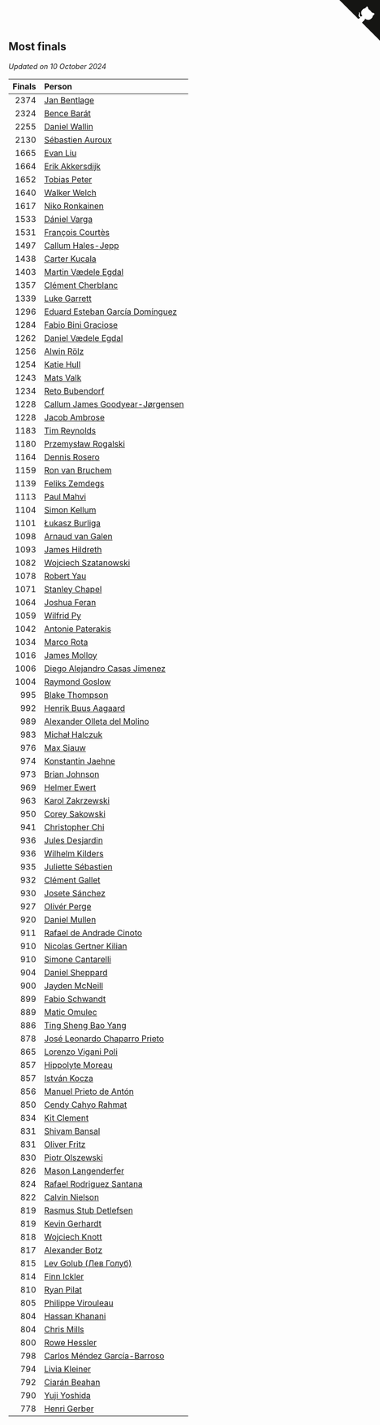 ## Most finals

*Updated on 10 October 2024*

| Finals | Person |
| ---: | :--- |
| 2374 | [Jan Bentlage](https://www.worldcubeassociation.org/persons/2010BENT01) |
| 2324 | [Bence Barát](https://www.worldcubeassociation.org/persons/2008BARA01) |
| 2255 | [Daniel Wallin](https://www.worldcubeassociation.org/persons/2013WALL03) |
| 2130 | [Sébastien Auroux](https://www.worldcubeassociation.org/persons/2008AURO01) |
| 1665 | [Evan Liu](https://www.worldcubeassociation.org/persons/2009LIUE01) |
| 1664 | [Erik Akkersdijk](https://www.worldcubeassociation.org/persons/2005AKKE01) |
| 1652 | [Tobias Peter](https://www.worldcubeassociation.org/persons/2014PETE03) |
| 1640 | [Walker Welch](https://www.worldcubeassociation.org/persons/2011WELC01) |
| 1617 | [Niko Ronkainen](https://www.worldcubeassociation.org/persons/2010RONK01) |
| 1533 | [Dániel Varga](https://www.worldcubeassociation.org/persons/2008VARG01) |
| 1531 | [François Courtès](https://www.worldcubeassociation.org/persons/2008COUR01) |
| 1497 | [Callum Hales-Jepp](https://www.worldcubeassociation.org/persons/2012HALE01) |
| 1438 | [Carter Kucala](https://www.worldcubeassociation.org/persons/2015KUCA01) |
| 1403 | [Martin Vædele Egdal](https://www.worldcubeassociation.org/persons/2013EGDA02) |
| 1357 | [Clément Cherblanc](https://www.worldcubeassociation.org/persons/2014CHER05) |
| 1339 | [Luke Garrett](https://www.worldcubeassociation.org/persons/2017GARR05) |
| 1296 | [Eduard Esteban García Domínguez](https://www.worldcubeassociation.org/persons/2011EDUA01) |
| 1284 | [Fabio Bini Graciose](https://www.worldcubeassociation.org/persons/2010GRAC02) |
| 1262 | [Daniel Vædele Egdal](https://www.worldcubeassociation.org/persons/2013EGDA01) |
| 1256 | [Alwin Rölz](https://www.worldcubeassociation.org/persons/2016ROLZ01) |
| 1254 | [Katie Hull](https://www.worldcubeassociation.org/persons/2010HULL01) |
| 1243 | [Mats Valk](https://www.worldcubeassociation.org/persons/2007VALK01) |
| 1234 | [Reto Bubendorf](https://www.worldcubeassociation.org/persons/2012BUBE01) |
| 1228 | [Callum James Goodyear-Jørgensen](https://www.worldcubeassociation.org/persons/2012GOOD02) |
| 1228 | [Jacob Ambrose](https://www.worldcubeassociation.org/persons/2010AMBR01) |
| 1183 | [Tim Reynolds](https://www.worldcubeassociation.org/persons/2005REYN01) |
| 1180 | [Przemysław Rogalski](https://www.worldcubeassociation.org/persons/2013ROGA02) |
| 1164 | [Dennis Rosero](https://www.worldcubeassociation.org/persons/2010ROSE03) |
| 1159 | [Ron van Bruchem](https://www.worldcubeassociation.org/persons/2003BRUC01) |
| 1139 | [Feliks Zemdegs](https://www.worldcubeassociation.org/persons/2009ZEMD01) |
| 1113 | [Paul Mahvi](https://www.worldcubeassociation.org/persons/2012MAHV01) |
| 1104 | [Simon Kellum](https://www.worldcubeassociation.org/persons/2016KELL12) |
| 1101 | [Łukasz Burliga](https://www.worldcubeassociation.org/persons/2013BURL01) |
| 1098 | [Arnaud van Galen](https://www.worldcubeassociation.org/persons/2006GALE01) |
| 1093 | [James Hildreth](https://www.worldcubeassociation.org/persons/2009HILD01) |
| 1082 | [Wojciech Szatanowski](https://www.worldcubeassociation.org/persons/2011SZAT01) |
| 1078 | [Robert Yau](https://www.worldcubeassociation.org/persons/2009YAUR01) |
| 1071 | [Stanley Chapel](https://www.worldcubeassociation.org/persons/2016CHAP04) |
| 1064 | [Joshua Feran](https://www.worldcubeassociation.org/persons/2011FERA01) |
| 1059 | [Wilfrid Py](https://www.worldcubeassociation.org/persons/2016PYWI01) |
| 1042 | [Antonie Paterakis](https://www.worldcubeassociation.org/persons/2012PATE01) |
| 1034 | [Marco Rota](https://www.worldcubeassociation.org/persons/2009ROTA01) |
| 1016 | [James Molloy](https://www.worldcubeassociation.org/persons/2011MOLL01) |
| 1006 | [Diego Alejandro Casas Jimenez](https://www.worldcubeassociation.org/persons/2014JIME05) |
| 1004 | [Raymond Goslow](https://www.worldcubeassociation.org/persons/2014GOSL01) |
| 995 | [Blake Thompson](https://www.worldcubeassociation.org/persons/2010THOM03) |
| 992 | [Henrik Buus Aagaard](https://www.worldcubeassociation.org/persons/2006BUUS01) |
| 989 | [Alexander Olleta del Molino](https://www.worldcubeassociation.org/persons/2008OLLE01) |
| 983 | [Michał Halczuk](https://www.worldcubeassociation.org/persons/2006HALC01) |
| 976 | [Max Siauw](https://www.worldcubeassociation.org/persons/2017SIAU02) |
| 974 | [Konstantin Jaehne](https://www.worldcubeassociation.org/persons/2015JAEH01) |
| 973 | [Brian Johnson](https://www.worldcubeassociation.org/persons/2013JOHN10) |
| 969 | [Helmer Ewert](https://www.worldcubeassociation.org/persons/2015EWER01) |
| 963 | [Karol Zakrzewski](https://www.worldcubeassociation.org/persons/2014ZAKR01) |
| 950 | [Corey Sakowski](https://www.worldcubeassociation.org/persons/2011SAKO01) |
| 941 | [Christopher Chi](https://www.worldcubeassociation.org/persons/2014CHIC01) |
| 936 | [Jules Desjardin](https://www.worldcubeassociation.org/persons/2010DESJ01) |
| 936 | [Wilhelm Kilders](https://www.worldcubeassociation.org/persons/2010KILD02) |
| 935 | [Juliette Sébastien](https://www.worldcubeassociation.org/persons/2014SEBA01) |
| 932 | [Clément Gallet](https://www.worldcubeassociation.org/persons/2004GALL02) |
| 930 | [Josete Sánchez](https://www.worldcubeassociation.org/persons/2015SANC18) |
| 927 | [Olivér Perge](https://www.worldcubeassociation.org/persons/2007PERG01) |
| 920 | [Daniel Mullen](https://www.worldcubeassociation.org/persons/2016MULL04) |
| 911 | [Rafael de Andrade Cinoto](https://www.worldcubeassociation.org/persons/2007CINO01) |
| 910 | [Nicolas Gertner Kilian](https://www.worldcubeassociation.org/persons/2013GERT01) |
| 910 | [Simone Cantarelli](https://www.worldcubeassociation.org/persons/2012CANT02) |
| 904 | [Daniel Sheppard](https://www.worldcubeassociation.org/persons/2009SHEP01) |
| 900 | [Jayden McNeill](https://www.worldcubeassociation.org/persons/2012MCNE01) |
| 899 | [Fabio Schwandt](https://www.worldcubeassociation.org/persons/2014SCHW02) |
| 889 | [Matic Omulec](https://www.worldcubeassociation.org/persons/2010OMUL02) |
| 886 | [Ting Sheng Bao Yang](https://www.worldcubeassociation.org/persons/2008BAOY01) |
| 878 | [José Leonardo Chaparro Prieto](https://www.worldcubeassociation.org/persons/2011CHAP01) |
| 865 | [Lorenzo Vigani Poli](https://www.worldcubeassociation.org/persons/2007POLI01) |
| 857 | [Hippolyte Moreau](https://www.worldcubeassociation.org/persons/2008MORE02) |
| 857 | [István Kocza](https://www.worldcubeassociation.org/persons/2005KOCZ01) |
| 856 | [Manuel Prieto de Antón](https://www.worldcubeassociation.org/persons/2015ANTO04) |
| 850 | [Cendy Cahyo Rahmat](https://www.worldcubeassociation.org/persons/2010RAHM02) |
| 834 | [Kit Clement](https://www.worldcubeassociation.org/persons/2008CLEM01) |
| 831 | [Shivam Bansal](https://www.worldcubeassociation.org/persons/2011BANS02) |
| 831 | [Oliver Fritz](https://www.worldcubeassociation.org/persons/2014FRIT02) |
| 830 | [Piotr Olszewski](https://www.worldcubeassociation.org/persons/2013OLSZ02) |
| 826 | [Mason Langenderfer](https://www.worldcubeassociation.org/persons/2013LANG03) |
| 824 | [Rafael Rodriguez Santana](https://www.worldcubeassociation.org/persons/2012SANT12) |
| 822 | [Calvin Nielson](https://www.worldcubeassociation.org/persons/2014NIEL03) |
| 819 | [Rasmus Stub Detlefsen](https://www.worldcubeassociation.org/persons/2014DETL01) |
| 819 | [Kevin Gerhardt](https://www.worldcubeassociation.org/persons/2013GERH01) |
| 818 | [Wojciech Knott](https://www.worldcubeassociation.org/persons/2011KNOT01) |
| 817 | [Alexander Botz](https://www.worldcubeassociation.org/persons/2013BOTZ01) |
| 815 | [Lev Golub (Лев Голуб)](https://www.worldcubeassociation.org/persons/2014HOLU01) |
| 814 | [Finn Ickler](https://www.worldcubeassociation.org/persons/2012ICKL01) |
| 810 | [Ryan Pilat](https://www.worldcubeassociation.org/persons/2016PILA03) |
| 805 | [Philippe Virouleau](https://www.worldcubeassociation.org/persons/2008VIRO01) |
| 804 | [Hassan Khanani](https://www.worldcubeassociation.org/persons/2018KHAN26) |
| 804 | [Chris Mills](https://www.worldcubeassociation.org/persons/2014MILL04) |
| 800 | [Rowe Hessler](https://www.worldcubeassociation.org/persons/2007HESS01) |
| 798 | [Carlos Méndez García-Barroso](https://www.worldcubeassociation.org/persons/2010GARC02) |
| 794 | [Livia Kleiner](https://www.worldcubeassociation.org/persons/2013KLEI03) |
| 792 | [Ciarán Beahan](https://www.worldcubeassociation.org/persons/2012BEAH01) |
| 790 | [Yuji Yoshida](https://www.worldcubeassociation.org/persons/2015YOSH01) |
| 778 | [Henri Gerber](https://www.worldcubeassociation.org/persons/2014GERB01) |


<a href="https://github.com/jonatanklosko/wca_statistics" class="github-corner" aria-label="View source on Github"><svg width="80" height="80" viewBox="0 0 250 250" style="fill:#151513; color:#fff; position: absolute; top: 0; border: 0; right: 0;" aria-hidden="true"><path d="M0,0 L115,115 L130,115 L142,142 L250,250 L250,0 Z"></path><path d="M128.3,109.0 C113.8,99.7 119.0,89.6 119.0,89.6 C122.0,82.7 120.5,78.6 120.5,78.6 C119.2,72.0 123.4,76.3 123.4,76.3 C127.3,80.9 125.5,87.3 125.5,87.3 C122.9,97.6 130.6,101.9 134.4,103.2" fill="currentColor" style="transform-origin: 130px 106px;" class="octo-arm"></path><path d="M115.0,115.0 C114.9,115.1 118.7,116.5 119.8,115.4 L133.7,101.6 C136.9,99.2 139.9,98.4 142.2,98.6 C133.8,88.0 127.5,74.4 143.8,58.0 C148.5,53.4 154.0,51.2 159.7,51.0 C160.3,49.4 163.2,43.6 171.4,40.1 C171.4,40.1 176.1,42.5 178.8,56.2 C183.1,58.6 187.2,61.8 190.9,65.4 C194.5,69.0 197.7,73.2 200.1,77.6 C213.8,80.2 216.3,84.9 216.3,84.9 C212.7,93.1 206.9,96.0 205.4,96.6 C205.1,102.4 203.0,107.8 198.3,112.5 C181.9,128.9 168.3,122.5 157.7,114.1 C157.9,116.9 156.7,120.9 152.7,124.9 L141.0,136.5 C139.8,137.7 141.6,141.9 141.8,141.8 Z" fill="currentColor" class="octo-body"></path></svg></a><style>.github-corner:hover .octo-arm{animation:octocat-wave 560ms ease-in-out}@keyframes octocat-wave{0%,100%{transform:rotate(0)}20%,60%{transform:rotate(-25deg)}40%,80%{transform:rotate(10deg)}}@media (max-width:500px){.github-corner:hover .octo-arm{animation:none}.github-corner .octo-arm{animation:octocat-wave 560ms ease-in-out}}</style>
